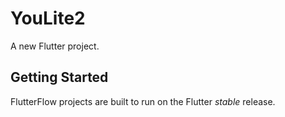# YouLite2

A new Flutter project.

## Getting Started

FlutterFlow projects are built to run on the Flutter _stable_ release.
